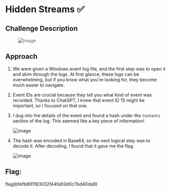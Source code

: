 # Hidden Streams ✅

## Challenge Description
> ![image](https://github.com/user-attachments/assets/fc6609d8-88b4-47e7-a1c2-e055981c6afe)


## Approach
1. We were given a Windows event log file, and the first step was to open it and skim through the logs. At first glance, these logs can be overwhelming, but if you know what you're looking for, they become much easier to navigate.
2. Event IDs are crucial because they tell you what kind of event was recorded. Thanks to ChatGPT, I knew that event ID 15 might be important, so I focused on that one. 
3. I dug into the details of the event and found a hash under the `Contents` section of the log. This seemed like a key piece of information!
 
   ![image](https://github.com/user-attachments/assets/527b53c7-162f-4a69-a394-e5c474034c52)
   
4. The hash was encoded in Base64, so the next logical step was to decode it. After decoding, I found that it gave me the flag.

   ![image](https://github.com/user-attachments/assets/2910d598-cddd-412b-9d03-1342d562b98b)

## Flag: 
flag{bfefb891183032f44fa93d0c7bd40da9}

